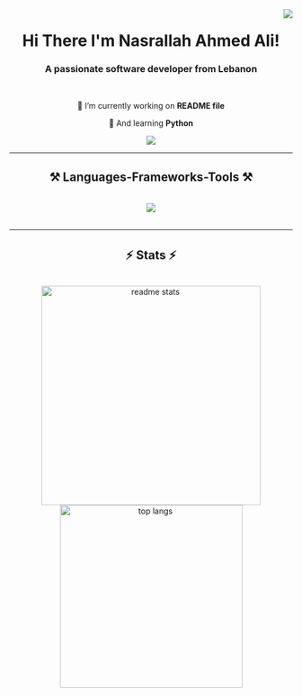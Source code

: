 <img align="right" src="https://visitor-badge.laobi.icu/badge?page_id=Nasrallah-Ahmady.Nasrallah-Ahmady" />

<h1 align="center">
    Hi There I'm Nasrallah Ahmed Ali!
</h1>

<h3 align="center">A passionate software developer from Lebanon </h3>

<br/>

<div align="center">
 
 🔭 I’m currently working on **README file**
 
 🌱 And learning **Python**

 </div>
 
<div align="center"> 
  <a href="mailto:nasrallahahmedali@gmail.com">
    <img src="https://img.shields.io/badge/Gmail-333333?style=for-the-badge&logo=gmail&logoColor=red" />
  </a>
</div>

 <hr/>
 
<h2 align="center">⚒️ Languages-Frameworks-Tools ⚒️</h2>
<br/>
<div align="center">
    <img src="https://skillicons.dev/icons?i=bootstrap,html,css,vscode,github,python,javascript,firebase,java,mysql" />
</div>

<br/>
<hr/>

<h2 align="center">⚡ Stats ⚡</h2>
<br>
<div align=center>
  <img width=390 src="https://github-readme-stats.vercel.app/api?username=Nasrallah-Ahmady&count_private=true&show_icons=true&theme=react&rank_icon=github&border_radius=10" alt="readme stats" />
  <br/>
  <img width=325 align="center" src="https://github-readme-stats.vercel.app/api/top-langs/?username=Nasrallah-Ahmady&hide=HTML&langs_count=8&layout=compact&theme=react&border_radius=10&size_weight=0.5&count_weight=0.5&exclude_repo=github-readme-stats" alt="top langs" />
</div>
